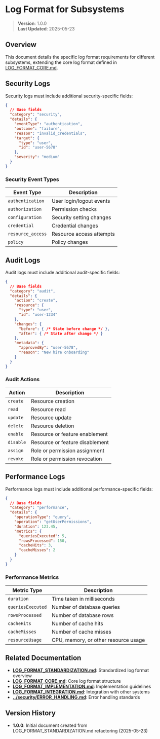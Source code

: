 
# Log Format for Subsystems

> **Version**: 1.0.0  
> **Last Updated**: 2025-05-23

## Overview

This document details the specific log format requirements for different subsystems, extending the core log format defined in [LOG_FORMAT_CORE.md](LOG_FORMAT_CORE.md).

## Security Logs

Security logs must include additional security-specific fields:

```json
{
  // Base fields
  "category": "security",
  "details": {
    "eventType": "authentication",
    "outcome": "failure",
    "reason": "invalid_credentials",
    "target": {
      "type": "user",
      "id": "user-5678"
    },
    "severity": "medium"
  }
}
```

### Security Event Types

| Event Type | Description |
|------------|-------------|
| `authentication` | User login/logout events |
| `authorization` | Permission checks |
| `configuration` | Security setting changes |
| `credential` | Credential changes |
| `resource_access` | Resource access attempts |
| `policy` | Policy changes |

## Audit Logs

Audit logs must include additional audit-specific fields:

```json
{
  // Base fields
  "category": "audit",
  "details": {
    "action": "create",
    "resource": {
      "type": "user",
      "id": "user-1234"
    },
    "changes": {
      "before": { /* State before change */ },
      "after": { /* State after change */ }
    },
    "metadata": {
      "approvedBy": "user-5678",
      "reason": "New hire onboarding"
    }
  }
}
```

### Audit Actions

| Action | Description |
|--------|-------------|
| `create` | Resource creation |
| `read` | Resource read |
| `update` | Resource update |
| `delete` | Resource deletion |
| `enable` | Resource or feature enablement |
| `disable` | Resource or feature disablement |
| `assign` | Role or permission assignment |
| `revoke` | Role or permission revocation |

## Performance Logs

Performance logs must include additional performance-specific fields:

```json
{
  // Base fields
  "category": "performance",
  "details": {
    "operationType": "query",
    "operation": "getUserPermissions",
    "duration": 123.45,
    "metrics": {
      "queriesExecuted": 5,
      "rowsProcessed": 150,
      "cacheHits": 3,
      "cacheMisses": 2
    }
  }
}
```

### Performance Metrics

| Metric Type | Description |
|-------------|-------------|
| `duration` | Time taken in milliseconds |
| `queriesExecuted` | Number of database queries |
| `rowsProcessed` | Number of database rows |
| `cacheHits` | Number of cache hits |
| `cacheMisses` | Number of cache misses |
| `resourceUsage` | CPU, memory, or other resource usage |

## Related Documentation

- **[LOG_FORMAT_STANDARDIZATION.md](LOG_FORMAT_STANDARDIZATION.md)**: Standardized log format overview
- **[LOG_FORMAT_CORE.md](LOG_FORMAT_CORE.md)**: Core log format structure
- **[LOG_FORMAT_IMPLEMENTATION.md](LOG_FORMAT_IMPLEMENTATION.md)**: Implementation guidelines
- **[LOG_FORMAT_INTEGRATION.md](LOG_FORMAT_INTEGRATION.md)**: Integration with other systems
- **[../security/ERROR_HANDLING.md](../security/ERROR_HANDLING.md)**: Error handling standards

## Version History

- **1.0.0**: Initial document created from LOG_FORMAT_STANDARDIZATION.md refactoring (2025-05-23)
